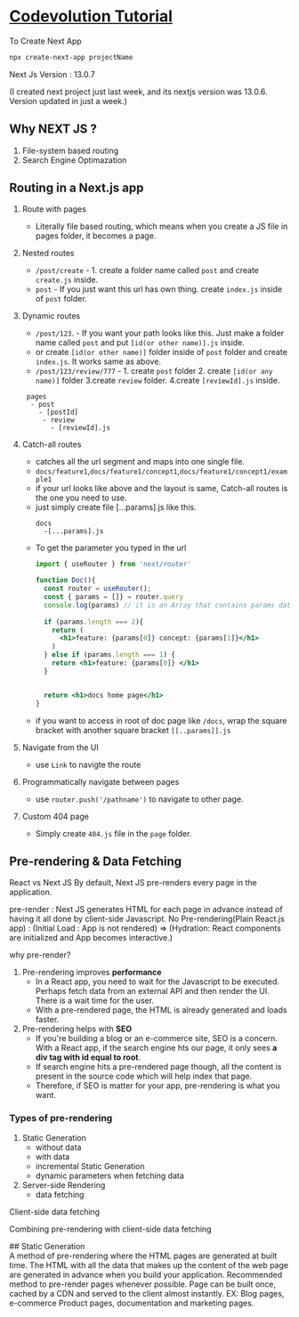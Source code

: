 # [Codevolution Tutorial](https://www.youtube.com/playlist?list=PLC3y8-rFHvwgC9mj0qv972IO5DmD-H0ZH)

To Create Next App
```bash
npx create-next-app projectName

```

Next Js Version : 13.0.7

(I created next project just last week, and its nextjs version was 13.0.6. Version updated in just a week.)



## Why NEXT JS ?

1. File-system based routing
2. Search Engine Optimazation



## Routing in a Next.js app

1. Route with pages
   - Literally file based routing, which means when you create a JS file in pages folder, it becomes a page.
2. Nested routes
   - `/post/create` - 1. create a folder name called `post` and create `create.js` inside.
   - `post` - If you just want this url has own thing. create `index.js` inside of `post` folder.
3. Dynamic routes
   - `/post/123`. - If you want your path looks like this. Just make a folder name called `post` and put `[id(or other name)].js` inside.
   - or create `[id(or other name)]` folder inside of `post` folder and create `index.js`. It works same as above.
   - `/post/123/review/777` - 1. create `post` folder 2. create `[id(or any name)]` folder 3.create `review` folder. 4.create `[reviewId].js` inside.
   ```
    pages
     - post
       - [postId]
        - review
          - [reviewId].js  
   ```
4. Catch-all routes
    - catches all the url segment and maps into one single file. 
    - `docs/feature1`,`docs/feature1/concept1`,`docs/feature1/concept1/example1`
    - if your url looks like above and the layout is same, Catch-all routes is the one you need to use.
    - just simply create file [...params].js like this.
      ```
      docs
        -[...params].js
      ```
    - To get the parameter you typed in the url
      ```jsx
      import { useRouter } from 'next/router'

      function Doc(){
        const router = useRouter();
        const { params = []} = router.query
        console.log(params) // it is an Array that contains params data splitted by '/'.
        
        if (params.length === 2){
          return (
            <h1>feature: {params[0]} concept: {params[1]}</h1>
          )
        } else if (params.length === 1) {
          return <h1>feature: {params[0]} </h1>
        }


        return <h1>docs home page</h1>
      }

      ```
    - if you want to access in root of doc page like `/docs`, wrap the square bracket with another square bracket `[[..params]].js` 

5. Navigate from the UI
    - use `Link` to navigte the route
6. Programmatically navigate between pages
    - use `router.push('/pathname')` to navigate to other page. 
7. Custom 404 page
    - Simply create `404.js` file in the `page` folder.



## Pre-rendering & Data Fetching
React vs Next JS
By default, Next JS pre-renders every page in the application.

pre-render : Next JS generates HTML for each page in advance instead of having it all done by client-side Javascript.
No Pre-rendering(Plain React.js app) : (Initial Load : App is not rendered) => (Hydration: React components are initialized and App becomes interactive.)

why pre-render?
1. Pre-rendering improves **performance**
   - In a React app, you need to wait for the Javascript to be executed. Perhaps fetch data from an external API and then render the UI. There is a wait time for the user.
   - With a pre-rendered page, the HTML is already generated and loads faster.
2. Pre-rendering helps with **SEO**
   - If you're building a blog or an e-commerce site, SEO is a concern. With a React app, if the search engine hts our page, it only sees **a div tag with id equal to root**.
   - If search engine hits a pre-rendered page though, all the content is present in the source code which will help index that page.
   - Therefore, if SEO is matter for your app, pre-rendering is what you want.


### **Types of pre-rendering**
1. Static Generation
   - without data
   - with data
   - incremental Static Generation
   - dynamic parameters when fetching data
2. Server-side Rendering
   - data fetching

Client-side data fetching

Combining pre-rendering with client-side data fetching

<detail><summary>## Static Generation</summary>
A method of pre-rendering where the HTML pages are generated at built time.
The HTML with all the data that makes up the content of the web page are generated in advance when you build your application.
Recommended method to pre-render pages whenever possible. Page can be built once, cached by a CDN and served to the client almost instantly.
EX: Blog pages, e-commerce Product pages, documentation and marketing pages.
</detail>
